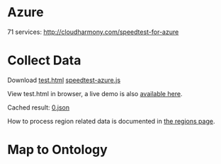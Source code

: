 # Azure
71 services: http://cloudharmony.com/speedtest-for-azure

# Collect Data
Download [test.html](test.html) [speedtest-azure.js](speedtest-azure.js) 

View test.html in browser, a live demo is also [available here](https://miranda-zhang.github.io/cloud-computing-schema/cloudharmony/azure/test.html).

Cached result: [0.json](data/0.json)

How to process region related data is documented in  [the regions page](../../azure/region.md#cloudHarmony-data).

# Map to Ontology
